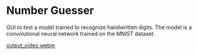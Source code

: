 # Number Guesser
GUI to test a model trained to recognize handwritten digits.
The model is a convolutional neural network trained on the MNIST dataset.

[output_video.webm](https://github.com/Times0/MnistNumberGuesser/assets/45049767/d5c802ad-5ad7-405a-9741-48ae46a7b714)

